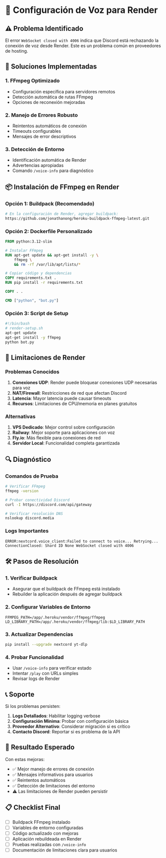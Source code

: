 # 🎵 Configuración de Voz para Render

## ⚠️ Problema Identificado

El error `WebSocket closed with 4006` indica que Discord está rechazando la conexión de voz desde Render. Este es un problema común en proveedores de hosting.

## 🔧 Soluciones Implementadas

### 1. FFmpeg Optimizado
- Configuración específica para servidores remotos
- Detección automática de rutas FFmpeg
- Opciones de reconexión mejoradas

### 2. Manejo de Errores Robusto
- Reintentos automáticos de conexión
- Timeouts configurables
- Mensajes de error descriptivos

### 3. Detección de Entorno
- Identificación automática de Render
- Advertencias apropiadas
- Comando `/voice-info` para diagnóstico

## 📦 Instalación de FFmpeg en Render

### Opción 1: Buildpack (Recomendado)
```bash
# En la configuración de Render, agregar buildpack:
https://github.com/jonathanong/heroku-buildpack-ffmpeg-latest.git
```

### Opción 2: Dockerfile Personalizado
```dockerfile
FROM python:3.12-slim

# Instalar FFmpeg
RUN apt-get update && apt-get install -y \
    ffmpeg \
    && rm -rf /var/lib/apt/lists/*

# Copiar código y dependencias
COPY requirements.txt .
RUN pip install -r requirements.txt

COPY . .

CMD ["python", "bot.py"]
```

### Opción 3: Script de Setup
```bash
#!/bin/bash
# render-setup.sh
apt-get update
apt-get install -y ffmpeg
python bot.py
```

## 🚨 Limitaciones de Render

### Problemas Conocidos
1. **Conexiones UDP**: Render puede bloquear conexiones UDP necesarias para voz
2. **NAT/Firewall**: Restricciones de red que afectan Discord
3. **Latencia**: Mayor latencia puede causar timeouts
4. **Recursos**: Limitaciones de CPU/memoria en planes gratuitos

### Alternativas
1. **VPS Dedicado**: Mejor control sobre configuración
2. **Railway**: Mejor soporte para aplicaciones con voz
3. **Fly.io**: Más flexible para conexiones de red
4. **Servidor Local**: Funcionalidad completa garantizada

## 🔍 Diagnóstico

### Comandos de Prueba
```bash
# Verificar FFmpeg
ffmpeg -version

# Probar conectividad Discord
curl -I https://discord.com/api/gateway

# Verificar resolución DNS
nslookup discord.media
```

### Logs Importantes
```
ERROR:nextcord.voice_client:Failed to connect to voice... Retrying...
ConnectionClosed: Shard ID None WebSocket closed with 4006
```

## 🛠️ Pasos de Resolución

### 1. Verificar Buildpack
- Asegurar que el buildpack de FFmpeg está instalado
- Rebuilder la aplicación después de agregar buildpack

### 2. Configurar Variables de Entorno
```env
FFMPEG_PATH=/app/.heroku/vendor/ffmpeg/ffmpeg
LD_LIBRARY_PATH=/app/.heroku/vendor/ffmpeg/lib:$LD_LIBRARY_PATH
```

### 3. Actualizar Dependencias
```bash
pip install --upgrade nextcord yt-dlp
```

### 4. Probar Funcionalidad
- Usar `/voice-info` para verificar estado
- Intentar `/play` con URLs simples
- Revisar logs de Render

## 📞 Soporte

Si los problemas persisten:

1. **Logs Detallados**: Habilitar logging verbose
2. **Configuración Mínima**: Probar con configuración básica
3. **Proveedor Alternativo**: Considerar migración si es crítico
4. **Contacto Discord**: Reportar si es problema de la API

## 🎯 Resultado Esperado

Con estas mejoras:
- ✅ Mejor manejo de errores de conexión
- ✅ Mensajes informativos para usuarios
- ✅ Reintentos automáticos
- ✅ Detección de limitaciones del entorno
- ⚠️ Las limitaciones de Render pueden persistir

## 📋 Checklist Final

- [ ] Buildpack FFmpeg instalado
- [ ] Variables de entorno configuradas
- [ ] Código actualizado con mejoras
- [ ] Aplicación rebuildeada en Render
- [ ] Pruebas realizadas con `/voice-info`
- [ ] Documentación de limitaciones clara para usuarios
